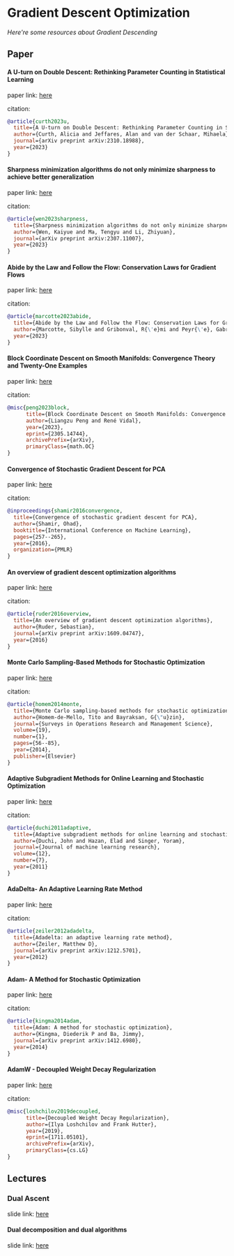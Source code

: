 # Gradient Descent Optimization
*Here're some resources about Gradient Descending*

## Paper

#### A U-turn on Double Descent: Rethinking Parameter Counting in Statistical Learning

paper link: [here](https://arxiv.org/pdf/2310.18988)

citation: 
```bibtex
@article{curth2023u,
  title={A U-turn on Double Descent: Rethinking Parameter Counting in Statistical Learning},
  author={Curth, Alicia and Jeffares, Alan and van der Schaar, Mihaela},
  journal={arXiv preprint arXiv:2310.18988},
  year={2023}
}
```

#### Sharpness minimization algorithms do not only minimize sharpness to achieve better generalization

paper link: [here](https://arxiv.org/pdf/2307.11007)

citation: 
```bibtex
@article{wen2023sharpness,
  title={Sharpness minimization algorithms do not only minimize sharpness to achieve better generalization},
  author={Wen, Kaiyue and Ma, Tengyu and Li, Zhiyuan},
  journal={arXiv preprint arXiv:2307.11007},
  year={2023}
}
```
    

#### Abide by the Law and Follow the Flow: Conservation Laws for Gradient Flows

paper link: [here](https://inria.hal.science/hal-04150576/file/2307.00144.pdf)

citation: 
```bibtex
@article{marcotte2023abide,
  title={Abide by the Law and Follow the Flow: Conservation Laws for Gradient Flows},
  author={Marcotte, Sibylle and Gribonval, R{\'e}mi and Peyr{\'e}, Gabriel},
  year={2023}
}
```


#### Block Coordinate Descent on Smooth Manifolds: Convergence Theory and Twenty-One Examples

paper link: [here](https://arxiv.org/pdf/2305.14744.pdf)

citation:
```bibtex
@misc{peng2023block,
      title={Block Coordinate Descent on Smooth Manifolds: Convergence Theory and Twenty-One Examples}, 
      author={Liangzu Peng and René Vidal},
      year={2023},
      eprint={2305.14744},
      archivePrefix={arXiv},
      primaryClass={math.OC}
}
```
    
#### Convergence of Stochastic Gradient Descent for PCA

paper link: [here](http://proceedings.mlr.press/v48/shamirb16.pdf)

citation: 
```bibtex
@inproceedings{shamir2016convergence,
  title={Convergence of stochastic gradient descent for PCA},
  author={Shamir, Ohad},
  booktitle={International Conference on Machine Learning},
  pages={257--265},
  year={2016},
  organization={PMLR}
}
```


#### An overview of gradient descent optimization algorithms

paper link: [here](https://arxiv.org/pdf/1609.04747)

citation: 
```bibtex
@article{ruder2016overview,
  title={An overview of gradient descent optimization algorithms},
  author={Ruder, Sebastian},
  journal={arXiv preprint arXiv:1609.04747},
  year={2016}
}
```

#### Monte Carlo Sampling-Based Methods for Stochastic Optimization
paper link: [here](https://optimization-online.org/wp-content/uploads/2013/06/3920.pdf)

citation: 
```bibtex
@article{homem2014monte,
  title={Monte Carlo sampling-based methods for stochastic optimization},
  author={Homem-de-Mello, Tito and Bayraksan, G{\"u}zin},
  journal={Surveys in Operations Research and Management Science},
  volume={19},
  number={1},
  pages={56--85},
  year={2014},
  publisher={Elsevier}
}
```

#### Adaptive Subgradient Methods for Online Learning and Stochastic Optimization
paper link: [here](https://www.jmlr.org/papers/volume12/duchi11a/duchi11a.pdf)

citation: 
```bibtex
@article{duchi2011adaptive,
  title={Adaptive subgradient methods for online learning and stochastic optimization.},
  author={Duchi, John and Hazan, Elad and Singer, Yoram},
  journal={Journal of machine learning research},
  volume={12},
  number={7},
  year={2011}
}
```

#### AdaDelta- An Adaptive Learning Rate Method
paper link: [here](https://arxiv.org/pdf/1212.5701)

citation: 
```bibtex
@article{zeiler2012adadelta,
  title={Adadelta: an adaptive learning rate method},
  author={Zeiler, Matthew D},
  journal={arXiv preprint arXiv:1212.5701},
  year={2012}
}
```

#### Adam- A Method for Stochastic Optimization
paper link: [here](https://arxiv.org/pdf/1412.6980.pdf%5D)

citation: 
```bibtex
@article{kingma2014adam,
  title={Adam: A method for stochastic optimization},
  author={Kingma, Diederik P and Ba, Jimmy},
  journal={arXiv preprint arXiv:1412.6980},
  year={2014}
}
```

#### AdamW - Decoupled Weight Decay Regularization
paper link: [here](https://arxiv.org/pdf/1711.05101)

citation: 
```bibtex
@misc{loshchilov2019decoupled,
      title={Decoupled Weight Decay Regularization}, 
      author={Ilya Loshchilov and Frank Hutter},
      year={2019},
      eprint={1711.05101},
      archivePrefix={arXiv},
      primaryClass={cs.LG}
}
```


## Lectures

### Dual Ascent

slide link: [here](https://www.stat.cmu.edu/~ryantibs/convexopt-F18/lectures/dual-ascent.pdf)

#### Dual decomposition and dual algorithms

slide link: [here](https://class.ece.uw.edu/546/2016spr/lectures/dualdecomp.pdf)






